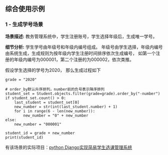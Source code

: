 ## 综合使用示例

### 1 - 生成学号场景
**场景描述:** 教务管理系统中，学生注册账号，学生选择年级后，生成唯一学号。

**细节分析:** 学生学号由年级号和年级内编号组成。
年级号由学生选择，年级内编号由系统生成，生成规则为按年级内学生注册时间排序依次生成编号，
如第一个注册的年级内编号为000001，第二个注册的为000002，依次类推。

假设学生选择的学号为2020， 那么生成过程如下
```
grade = "2020"

# order_by默认升序排列，number前的负号表示降序排列
student_set = Student.objects.filter(grade=grade).order_by("-number")
if student_set.count() > 0:
    last_student = student_set[0]
    new_number = str(int(last_student.number) + 1)
    for i in range(6 - len(new_number)):
        new_number = "0" + new_number
else:
    new_number = "000001"

student_id = grade + new_number
print(student_id)
```

有该场景的实际项目：[python Django实现简易学生选课管理系统](https://www.bilibili.com/video/BV1er4y1w7ty)
